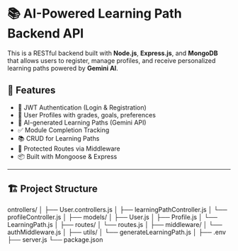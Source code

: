 # 📚 AI-Powered Learning Path Backend API

This is a RESTful backend built with **Node.js**, **Express.js**, and **MongoDB** that allows users to register, manage profiles, and receive personalized learning paths powered by **Gemini AI**.

## 🚀 Features

- 🔐 JWT Authentication (Login & Registration)
- 👤 User Profiles with grades, goals, preferences
- 🧠 AI-generated Learning Paths (Gemini API)
- ✅ Module Completion Tracking
- 📚 CRUD for Learning Paths
- 🔄 Protected Routes via Middleware
- 📦 Built with Mongoose & Express

---

## 🏗️ Project Structure

ontrollers/
│ ├── User.controllers.js
│ ├── learningPathController.js
│ └── profileController.js
│
├── models/
│ ├── User.js
│ ├── Profile.js
│ └── LearningPath.js
│
├── routes/
│ └── routes.js
│
├── middleware/
│ └── authMiddleware.js
│
├── utils/
│ └── generateLearningPath.js
│
├── .env
├── server.js
└── package.json